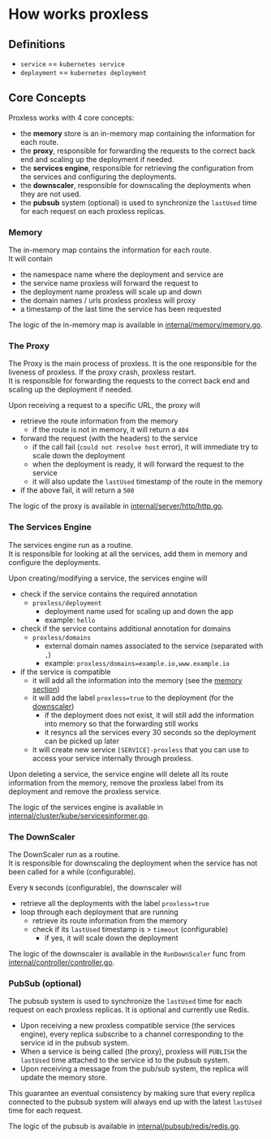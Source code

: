 # How works proxless

## Definitions

- `service` == `kubernetes service`
- `deployment` == `kubernetes deployment`

## Core Concepts

Proxless works with 4 core concepts:

- the **memory** store is an in-memory map containing the information for each route.
- the **proxy**, responsible for forwarding the requests to the correct back end and scaling up the deployment if needed.
- the **services engine**, responsible for retrieving the configuration from the services and configuring the deployments.
- the **downscaler**, responsible for downscaling the deployments when they are not used.
- the **pubsub** system (optional) is used to synchronize the `lastUsed` time for each request on each proxless replicas.

### Memory

The in-memory map contains the information for each route.  
It will contain

- the namespace name where the deployment and service are
- the service name proxless will forward the request to
- the deployment name proxless will scale up and down
- the domain names / urls proxless proxless will proxy
- a timestamp of the last time the service has been requested

The logic of the in-memory map is available in [internal/memory/memory.go](../internal/memory/memory.go).

### The Proxy

The Proxy is the main process of proxless. It is the one responsible for the liveness of proxless. If the proxy crash, proxless restart.  
It is responsible for forwarding the requests to the correct back end and scaling up the deployment if needed.

Upon receiving a request to a specific URL, the proxy will

- retrieve the route information from the memory
    - if the route is not in memory, it will return a `404`
- forward the request (with the headers) to the service
    - if the call fail (`could not resolve host` error), it will immediate try to scale down the deployment
    - when the deployment is ready, it will forward the request to the service
    - it will also update the `lastUsed` timestamp of the route in the memory
- if the above fail, it will return a `500`

The logic of the proxy is available in [internal/server/http/http.go](../internal/server/http/http.go).

### The Services Engine

The services engine run as a routine.  
It is responsible for looking at all the services, add them in memory and configure the deployments.

Upon creating/modifying a service, the services engine will

- check if the service contains the required annotation
    - `proxless/deployment`
        - deployment name used for scaling up and down the app
        - example: `hello`
- check if the service contains additional annotation for domains
    - `proxless/domains`
        - external domain names associated to the service (separated with `,`)
        - example: `proxless/domains=example.io,www.example.io` 
- if the service is compatible
    - it will add all the information into the memory (see the [memory section](#memory))
    - it will add the label `proxless=true` to the deployment (for the [downscaler](#the-downscaler))
        - if the deployment does not exist, it will still add the information into memory so that the forwarding still works
        - it resyncs all the services every 30 seconds so the deployment can be picked up later
    - it will create new service `[SERVICE]-proxless` that you can use to access your service internally through proxless.

Upon deleting a service, the service engine will delete all its route information from the memory, remove the proxless label from its deployment and remove the proxless service.

The logic of the services engine is available in [internal/cluster/kube/servicesinformer.go](../internal/cluster/kube/servicesinformer.go).

### The DownScaler

The DownScaler run as a routine.  
It is responsible for downscaling the deployment when the service has not been called for a while (configurable).

Every `N` seconds (configurable), the downscaler will

- retrieve all the deployments with the label `proxless=true`
- loop through each deployment that are running
    - retrieve its route information from the memory
    - check if its `lastUsed` timestamp is > `timeout` (configurable)
        - if yes, it will scale down the deployment

The logic of the downscaler is available in the `RunDownScaler` func from [internal/controller/controller.go](../internal/controller/controller.go).

### PubSub (optional)

The pubsub system is used to synchronize the `lastUsed` time for each request on each proxless replicas.
It is optional and currently use Redis.

- Upon receiving a new proxless compatible service (the services engine), every replica subscribe to a channel corresponding to the service id in the pubsub system.  
- When a service is being called (the proxy), proxless will `PUBLISH` the `lastUsed` time attached to the service id to the pubsub system.
- Upon receiving a message from the pub/sub system, the replica will update the memory store.

This guarantee an eventual consistency by making sure that every replica connected to the pubsub system will always end up with the latest `lastUsed` time for each request.

The logic of the pubsub is available in [internal/pubsub/redis/redis.go](../internal/pubsub/redis/redis.go).